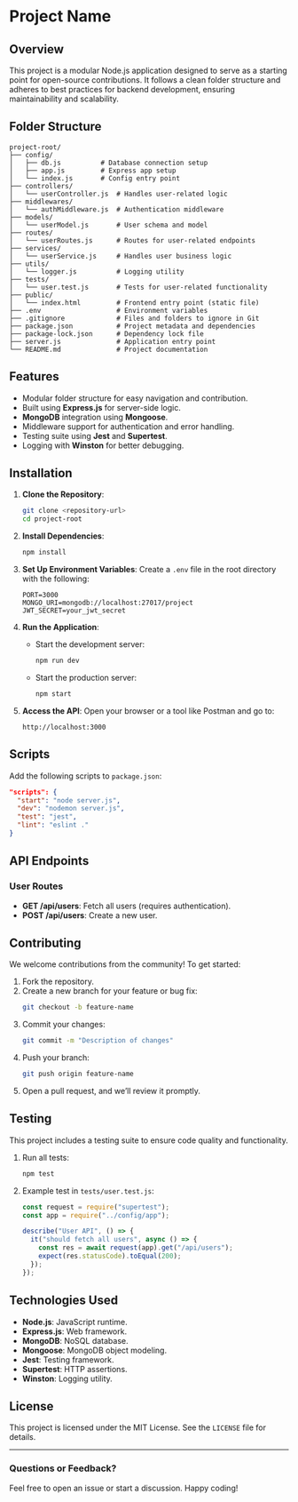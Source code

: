 # Project Name

## Overview
This project is a modular Node.js application designed to serve as a starting point for open-source contributions. It follows a clean folder structure and adheres to best practices for backend development, ensuring maintainability and scalability.

## Folder Structure

```
project-root/
├── config/
│   ├── db.js          # Database connection setup
│   ├── app.js         # Express app setup
│   └── index.js       # Config entry point
├── controllers/
│   └── userController.js  # Handles user-related logic
├── middlewares/
│   └── authMiddleware.js  # Authentication middleware
├── models/
│   └── userModel.js       # User schema and model
├── routes/
│   └── userRoutes.js      # Routes for user-related endpoints
├── services/
│   └── userService.js     # Handles user business logic
├── utils/
│   └── logger.js          # Logging utility
├── tests/
│   └── user.test.js       # Tests for user-related functionality
├── public/
│   └── index.html         # Frontend entry point (static file)
├── .env                   # Environment variables
├── .gitignore             # Files and folders to ignore in Git
├── package.json           # Project metadata and dependencies
├── package-lock.json      # Dependency lock file
├── server.js              # Application entry point
└── README.md              # Project documentation
```

## Features
- Modular folder structure for easy navigation and contribution.
- Built using **Express.js** for server-side logic.
- **MongoDB** integration using **Mongoose**.
- Middleware support for authentication and error handling.
- Testing suite using **Jest** and **Supertest**.
- Logging with **Winston** for better debugging.

## Installation

1. **Clone the Repository**:
   ```bash
   git clone <repository-url>
   cd project-root
   ```

2. **Install Dependencies**:
   ```bash
   npm install
   ```

3. **Set Up Environment Variables**:
   Create a `.env` file in the root directory with the following:
   ```plaintext
   PORT=3000
   MONGO_URI=mongodb://localhost:27017/project
   JWT_SECRET=your_jwt_secret
   ```

4. **Run the Application**:
   - Start the development server:
     ```bash
     npm run dev
     ```
   - Start the production server:
     ```bash
     npm start
     ```

5. **Access the API**:
   Open your browser or a tool like Postman and go to:
   ```plaintext
   http://localhost:3000
   ```

## Scripts
Add the following scripts to `package.json`:

```json
"scripts": {
  "start": "node server.js",
  "dev": "nodemon server.js",
  "test": "jest",
  "lint": "eslint ."
}
```

## API Endpoints

### User Routes
- **GET /api/users**: Fetch all users (requires authentication).
- **POST /api/users**: Create a new user.

## Contributing

We welcome contributions from the community! To get started:

1. Fork the repository.
2. Create a new branch for your feature or bug fix:
   ```bash
   git checkout -b feature-name
   ```
3. Commit your changes:
   ```bash
   git commit -m "Description of changes"
   ```
4. Push your branch:
   ```bash
   git push origin feature-name
   ```
5. Open a pull request, and we’ll review it promptly.

## Testing

This project includes a testing suite to ensure code quality and functionality.

1. Run all tests:
   ```bash
   npm test
   ```

2. Example test in `tests/user.test.js`:
   ```javascript
   const request = require("supertest");
   const app = require("../config/app");

   describe("User API", () => {
     it("should fetch all users", async () => {
       const res = await request(app).get("/api/users");
       expect(res.statusCode).toEqual(200);
     });
   });
   ```

## Technologies Used

- **Node.js**: JavaScript runtime.
- **Express.js**: Web framework.
- **MongoDB**: NoSQL database.
- **Mongoose**: MongoDB object modeling.
- **Jest**: Testing framework.
- **Supertest**: HTTP assertions.
- **Winston**: Logging utility.

## License

This project is licensed under the MIT License. See the `LICENSE` file for details.

---

### Questions or Feedback?
Feel free to open an issue or start a discussion. Happy coding!

